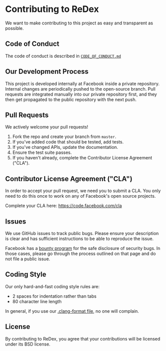 # Contributing to ReDex

We want to make contributing to this project as easy and transparent as
possible.

## Code of Conduct

The code of conduct is described in [`CODE_OF_CONDUCT.md`](CODE_OF_CONDUCT.md)

## Our Development Process

This project is developed internally at Facebook inside a private repository.
Internal changes are periodically pushed to the open-source branch. Pull
requests are integrated manually into our private repository first, and they
then get propagated to the public repository with the next push.

## Pull Requests

We actively welcome your pull requests!

1. Fork the repo and create your branch from `master`.
2. If you've added code that should be tested, add tests.
3. If you've changed APIs, update the documentation.
4. Ensure the test suite passes.
5. If you haven't already, complete the Contributor License Agreement ("CLA").

## Contributor License Agreement ("CLA")

In order to accept your pull request, we need you to submit a CLA. You only need
to do this once to work on any of Facebook's open source projects.

Complete your CLA here: <https://code.facebook.com/cla>

## Issues

We use GitHub issues to track public bugs. Please ensure your description is
clear and has sufficient instructions to be able to reproduce the issue.

Facebook has a [bounty program](https://www.facebook.com/whitehat/) for the safe
disclosure of security bugs. In those cases, please go through the process
outlined on that page and do not file a public issue.

## Coding Style  

Our only hard-and-fast coding style rules are:
* 2 spaces for indentation rather than tabs
* 80 character line length

In general, if you use our [.clang-format file](https://github.com/facebook/redex/blob/master/.clang-format), no one
will complain.

## License

By contributing to ReDex, you agree that your contributions will be licensed
under its BSD license.
